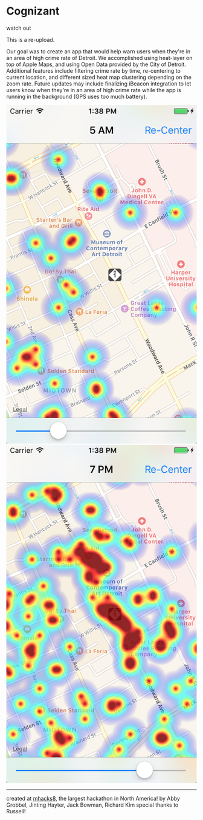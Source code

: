 # Cognizant

watch out 

This is a re-upload.

Our goal was to create an app that would help warn users when they're in an area of high crime rate of Detroit. We accomplished using heat-layer on top of Apple Maps, and using Open Data provided by the City of Detroit. Additional features include filtering crime rate by time, re-centering to current location, and different sized heat map clustering depending on the zoom rate. Future updates may include finalizing iBeacon integration to let users know when they're in an area of high crime rate while the app is running in the background (GPS uses too much battery).

![alt tag](https://github.com/rkkim/MHacks8Cognizant/blob/master/ss1.png)
![alt tag](https://github.com/rkkim/MHacks8Cognizant/blob/master/ss2.png)

-------------

created at [mhacks8](http://mhacks8.devpost.com), the largest hackathon in North America!
by Abby Grobbel, Jinting Hayter, Jack Bowman, Richard Kim
special thanks to Russell!
